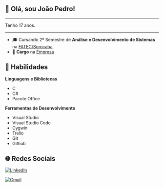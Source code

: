 ## 👋 Olá, sou **João Pedro!**

----- 

Tenho 17 anos.

----- 

 - 🎓 Cursando 2º Semestre de **Análise e Desenvolvimento de Sistemas** na [FATEC/Sorocaba](http://www.fatecsorocaba.edu.br/)
 - 💼 **Cargo** na [Empresa](https://www.google.com/)

## 🚀 Habilidades

**Linguagens e Bibliotecas**

 - C
 - C#
 - Pacote Office

**Ferramentas de Desenvolvimento**

 - Visual Studio
 - Visual Studio Code
 - Cygwin
 - Trello
 - Git
 - Github

## 🌐 Redes Sociais

<a href="https://www.linkedin.com/in/<URL-LINKEDIN>" target="_blank"> <img src="https://img.shields.io/badge/LinkedIn-0077B5?style=for-the-badge&logo=linkedin&logoColor=white" alt="LinkedIn">
</a>

<a href="malito:jprgui@gmail.com" target="_blank"> <img src="https://img.shields.io/badge/Gmail-D14836?style=for-the-badge&logo=gmail&logoColor=white" alt="Gmail">
</a>

